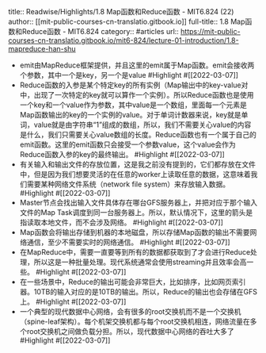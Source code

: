 title:: Readwise/Highlights/1.8 Map函数和Reduce函数 - MIT6.824 (22)
author:: [[mit-public-courses-cn-translatio.gitbook.io]]
full-title:: 1.8 Map函数和Reduce函数 - MIT6.824
category:: #articles
url:: https://mit-public-courses-cn-translatio.gitbook.io/mit6-824/lecture-01-introduction/1.8-mapreduce-han-shu

- emit由MapReduce框架提供，并且这里的emit属于Map函数。emit会接收两个参数，其中一个是key，另一个是value #Highlight #[[2022-03-07]]
- Reduce函数的入参是某个特定key的所有实例（Map输出中的key-value对中，出现了一次特定的key就可以算作一个实例）。所以Reduce函数也是使用一个key和一个value作为参数，其中value是一个数组，里面每一个元素是Map函数输出的key的一个实例的value。对于单词计数器来说，key就是单词，value就是由字符串“1”组成的数组，所以，我们不需要关心value的内容是什么，我们只需要关心value数组的长度。Reduce函数也有一个属于自己的emit函数。这里的emit函数只会接受一个参数value，这个value会作为Reduce函数入参的key的最终输出。 #Highlight #[[2022-03-07]]
- 有关输入和输出文件的存放位置，这是我之前没有提到的，它们都存放在文件中，但是因为我们想要灵活的在任意的worker上读取任意的数据，这意味着我们需要某种网络文件系统（network file system）来存放输入数据。 #Highlight #[[2022-03-07]]
- Master节点会找出输入文件具体存在哪台GFS服务器上，并把对应于那个输入文件的Map Task调度到同一台服务器上。所以，默认情况下，这里的箭头是指读取本地文件，而不会涉及网络。 #Highlight #[[2022-03-07]]
- Map函数会将输出存储到机器的本地磁盘，所以存储Map函数的输出不需要网络通信，至少不需要实时的网络通信。 #Highlight #[[2022-03-07]]
- 在MapReduce中，需要一直要等到所有的数据都获取到了才会进行Reduce处理，所以这是一种批量处理。现代系统通常会使用streaming并且效率会高一些。 #Highlight #[[2022-03-07]]
- 在一些场景中，Reduce的输出可能会非常巨大，比如排序，比如网页索引器。10TB的输入对应的是10TB的输出。所以，Reduce的输出也会存储在GFS上。 #Highlight #[[2022-03-07]]
- 一个典型的现代数据中心网络，会有很多的root交换机而不是一个交换机（spine-leaf架构）。每个机架交换机都与每个root交换机相连，网络流量在多个root交换机之间做负载分担。所以，现代数据中心网络的吞吐大多了 #Highlight #[[2022-03-07]]